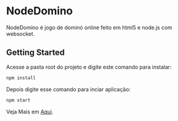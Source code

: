 # NodeDomino

NodeDomino  é jogo de dominó online feito em html5 e node.js  com websocket.


## Getting Started

Acesse a pasta root do projeto e digite este comando para instalar:

```bash
npm install 
```


Depois digite esse comando para inciar aplicação:

```bash
npm start 
```



Veja Mais em [Aqui](http://blog.felipefm32.com/2017/06/domino.html).